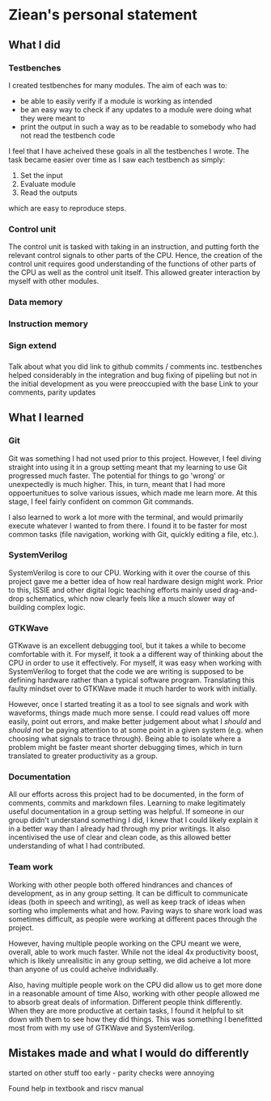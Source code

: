 # Ziean's personal statement

## What I did

### Testbenches

I created testbenches for many modules. The aim of each was to:

- be able to easily verify if a module is working as intended
- be an easy way to check if any updates to a module were doing what they were meant to
- print the output in such a way as to be readable to somebody who had not read the testbench code

I feel that I have acheived these goals in all the testbenches I wrote. The task became easier over time as I saw each testbench as simply:

1. Set the input
2. Evaluate module
3. Read the outputs

which are easy to reproduce steps.

### Control unit

The control unit is tasked with taking in an instruction, and putting forth the relevant 
control signals to other parts of the CPU. Hence, the creation of the control unit requires
good understanding of the functions of other parts of the CPU as well as the control unit itself. This allowed greater interaction by myself with other modules.

### Data memory

### Instruction memory

### Sign extend

### 
Talk about what you did
    link to github commits / comments
    inc. testbenches
    helped considerably in the integration and bug fixing of pipeliing but not in the initial development as you were preoccupied with the base Link to your comments, parity updates



## What I learned

### Git

Git was something I had not used prior to this project. However, I feel diving straight into using it in a group setting meant that my learning to use Git progressed much faster. The potential for things to go 'wrong' or unexpectedly is much higher. This, in turn, meant that I had more oppoertunitues to solve various issues, which made me learn more. At this stage, I feel fairly confident on common Git commands.

I also learned to work a lot more with the terminal, and would primarily execute whatever I wanted to from there. I found it to be faster for most common tasks (file navigation, working with Git, quickly editing a file, etc.).

### SystemVerilog

SystemVerilog is core to our CPU. Working with it over the course of this project gave me a better idea of how real hardware design might work. Prior to this, ISSIE and other digital logic teaching efforts mainly used drag-and-drop schematics, which now clearly feels like a much slower way of building complex logic.

### GTKWave 

GTKwave is an excellent debugging tool, but it takes a while to become comfortable with it. For myself, it took a a different way of thinking about the CPU in order to use it effectively.
For myself, it was easy when working with SystemVerilog to forget that the code we are writing is supposed to be defining hardware rather than a typical software program. Translating this faulty mindset
over to GTKWave made it much harder to work with initially. 

However, once I started treating it as a tool to see signals and work with waveforms, things made much more sense. I could read values off more easily, point out errors, and make better judgement
about what I *should* and *should not* be paying attention to at some point in a given system (e.g. when choosing what signals to trace through). Being able to isolate where a problem might be faster meant shorter debugging times, which in turn translated to greater productivity as a group. 

### Documentation

All our efforts across this project had to be documented, in the form of comments, commits and markdown files. Learning to make legitimately useful documentation in a group setting was helpful. If someone in our group didn't understand something I did, I knew that I could likely explain it in a better way than I already had through my prior writings. It also incentivised the use of clear and clean code, as this
allowed better understanding of what I had contributed.

### Team work

Working with other people both offered hindrances and chances of development, as in any group setting. It can be difficult to communicate ideas (both in speech and writing), as well as keep track of ideas when sorting who implements what and how. Paving ways to share work load was sometimes difficult, as people were working at different paces through the project. 

However, having multiple people working on the CPU meant we were, overall, able to work much faster. While not the ideal 4x productivity boost, which is likely unrealisitic in any group setting, we did acheive a lot more than anyone of us could acheive individually.

Also, having multiple people work on the CPU did allow us to get more done in a reasonable amount of time
Also, working with other people allowed me to absorb great deals of information. Different people think differently. When they are more productive at certain tasks, I found it helpful to sit down with them to see how they did things. This was something I benefitted most from with my use of GTKWave and SystemVerilog.

## Mistakes made and what I would do differently

started on other stuff too early - parity checks were annoying


Found help in textbook and riscv manual





